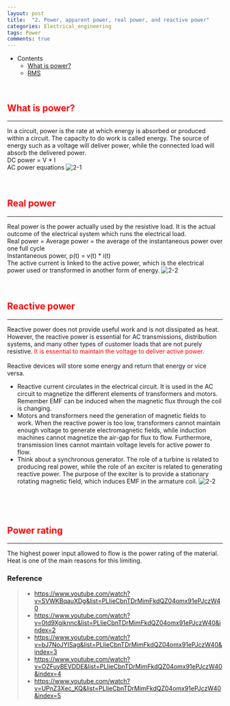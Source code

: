 ```yaml
---
layout: post
title:  "2. Power, apparent power, real power, and reactive power"
categories: Electrical_engineering
tags: Power
comments: true
---
```


- Contents
  - [What is power?](#what-is-power)
  - [RMS](#rms)

<br/>

## <span style="color:red">What is power?</span>		
---
In a circuit, power is the rate at which energy is absorbed or produced within a circuit. The capacity to do work is called energy. The source of energy such as a voltage will deliver power, while the connected load will absorb the delivered power.<br/>
DC power = V * I <br/>
AC power equations
![2-1](https://kohmbae.github.io/assets/img/Electrical_engineering/Power/2-1.jpg)
<br/>
<br/>
<br/>

## <span style="color:red">Real power</span>		
---
Real power is the power actually used by the resistive load. It is the actual outcome of the electrical system which runs the electrical load. <br/>
Real power = Average power = the average of the instantaneous power over one full cycle <br/>
Instantaneous power, p(t) = v(t) * i(t) <br/>
The active current is linked to the active power, which is the electrical power used or transformed in another form of energy.
![2-2](https://kohmbae.github.io/assets/img/Electrical_engineering/Power/2-2.jpg)
<br/>
<br/>
<br/>

## <span style="color:red">Reactive power</span>		
---
Reactive power does not provide useful work and is not dissipated as heat. However, the reactive power is essential for AC transmissions, distribution systems, and many other types of customer loads that are not purely resistive. <span style="color:red">It is essential to maintain the voltage to deliver active power. </span> <br/>
<br/>
Reactive devices will store some energy and return that energy or vice versa. <br/>
- Reactive current circulates in the electrical circuit. It is used in the AC circuit to magnetize the different elements of transformers and motors. Remember EMF can be induced when the magnetic flux through the coil is changing. <br/>
- Motors and transformers need the generation of magnetic fields to work. When the reactive power is too low, transformers cannot maintain enough voltage to generate electromagnetic fields, while induction machines cannot magnetize the air-gap for flux to flow. Furthermore, transmission lines cannot maintain voltage levels for active power to flow. <br/>
- Think about a synchronous generator. The role of a turbine is related to producing real power, while the role of an exciter is related to generating reactive power. The purpose of the exciter is to provide a stationary rotating magnetic field, which induces EMF in the armature coil.
![2-2](https://kohmbae.github.io/assets/img/Electrical_engineering/Power/2-3.jpg)
<br/>
<br/>
<br/>

## <span style="color:red">Power rating</span>
---
The highest power input allowed to flow is the power rating of the material. Heat is one of the main reasons for this limiting.


### Reference
> - https://www.youtube.com/watch?v=SVWKBqauXDg&list=PLIieCbnTDrMimFkdQZ04omx91ePJczW40
> - https://www.youtube.com/watch?v=0td9Xgiknnc&list=PLIieCbnTDrMimFkdQZ04omx91ePJczW40&index=2
> - https://www.youtube.com/watch?v=bJ7NoJYISag&list=PLIieCbnTDrMimFkdQZ04omx91ePJczW40&index=3
> - https://www.youtube.com/watch?v=OZFuyBEVDDE&list=PLIieCbnTDrMimFkdQZ04omx91ePJczW40&index=4
> - https://www.youtube.com/watch?v=UPnZ3Xec_KQ&list=PLIieCbnTDrMimFkdQZ04omx91ePJczW40&index=5
